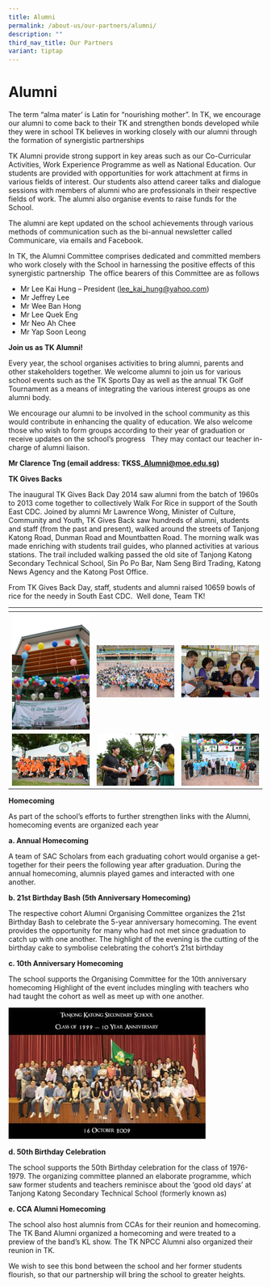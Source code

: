 ```yaml
---
title: Alumni
permalink: /about-us/our-partners/alumni/
description: ""
third_nav_title: Our Partners
variant: tiptap
---
```

# Alumni
The term “alma mater’ is Latin for “nourishing mother”. In TK, we encourage our alumni to come back to their TK and strengthen bonds developed while they were in school TK believes in working closely with our alumni through the formation of synergistic partnerships

TK Alumni provide strong support in key areas such as our Co-Curricular Activities, Work Experience Programme as well as National Education. Our students are provided with opportunities for work attachment at firms in various fields of interest. Our students also attend career talks and dialogue sessions with members of alumni who are professionals in their respective fields of work. The alumni also organise events to raise funds for the School.

The alumni are kept updated on the school achievements through various methods of communication such as the bi-annual newsletter called Communicare, via emails and Facebook.

In TK, the Alumni Committee comprises dedicated and committed members who work closely with the School in harnessing the positive effects of this synergistic partnership &nbsp;The office bearers of this Committee are as follows

*   Mr Lee Kai Hung – President ([lee\_kai\_hung@yahoo.com](mailto:lee_kai_hung@yahoo.com))
*   Mr Jeffrey Lee
*   Mr Wee Ban Hong
*   Mr Lee Quek Eng
*   Mr Neo Ah Chee
*   Mr Yap Soon Leong

**Join&nbsp;us as&nbsp;TK&nbsp;Alumni!**

Every year, the school organises activities to bring alumni, parents and other stakeholders together. We welcome alumni to join us for various school events such as the TK Sports Day as well as the annual TK Golf Tournament as a means of integrating the various interest groups as one alumni body.

We encourage our alumni to be involved in the school community as this would contribute in enhancing the quality of education. We also welcome those who wish to form groups according to their year of graduation or receive updates on the school’s progress&nbsp; &nbsp;They may contact our teacher in-charge of alumni liaison.

**Mr Clarence Tng (email address: TKSS\_Alumni@moe.edu.sg)**

**TK Gives Backs**

The inaugural TK Gives Back Day 2014 saw alumni from the batch of 1960s to 2013 come together to collectively Walk For Rice in support of the South East CDC.&nbsp;Joined by alumni Mr Lawrence Wong, Minister of Culture, Community and Youth, TK Gives Back saw hundreds of alumni, students and staff (from the past and present), walked around the streets of Tanjong Katong Road, Dunman Road and Mountbatten Road. The morning walk was made enriching with students trail guides, who planned activities at various stations. The trail included walking passed the old site of Tanjong Katong Secondary Technical School, Sin Po Po Bar, Nam Seng Bird Trading, Katong News Agency and the Katong Post Office.

From TK Gives Back Day, staff, students and alumni raised 10659 bowls of rice for the needy in South East CDC.&nbsp; Well done, Team TK!

<table>
<thead>
  <tr>
    <th></th>
    <th></th>
    <th></th>
  </tr>
</thead>
<tbody>
  <tr>
    <td><a href="/images/About%20us/1-7.jpg" target="_blank"> <img src="/images/About%20us/1-7.jpg" style="width:100%"></a></td>
    <td><a href="/images/About%20us/2-5.jpg" target="_blank"> <img src="/images/About%20us/2-5.jpg" style="width:100%"></a></td>
    <td><a href="/images/About%20us/3-3.jpg" target="_blank"> <img src="/images/About%20us/3-3.jpg" style="width:100%"></a></td>
  </tr>
  <tr>
    <td><a href="/images/About%20us/4-1.jpg" target="_blank"> <img src="/images/About%20us/4-1.jpg" style="width:100%"></a></td>
    <td><a href="/images/About%20us/5-1.jpg" target="_blank"> <img src="/images/About%20us/5-1.jpg" style="width:100%"></a></td>
    <td><a href="/images/About%20us/6-1.jpg" target="_blank"> <img src="/images/About%20us/6-1.jpg" style="width:100%"></a></td>
  </tr>
</tbody>
</table>

**Homecoming**

As part of the school’s efforts to further strengthen links with the Alumni, homecoming events are organized each year

**a. Annual Homecoming**

A team of SAC Scholars from each graduating cohort would organise a get-together for their peers the following year after graduation. During the annual homecoming, alumnis played games and interacted with one another.

**b. 21st Birthday Bash (5th Anniversary Homecoming)**

The respective cohort Alumni Organising Committee organizes the 21st Birthday Bash to celebrate the 5-year anniversary homecoming. The event provides the opportunity for many who had not met since graduation to catch up with one another. The highlight of the evening is the cutting of the birthday cake to symbolise celebrating the cohort’s 21st birthday

**c. 10th Anniversary Homecoming**

The school supports the Organising Committee for the 10th anniversary homecoming Highlight of the event includes mingling with teachers who had taught the cohort as well as meet up with one another.

![](/images/About%20us/7-1.jpg)

**d. 50th Birthday Celebration**

The school supports the 50th Birthday celebration for the class of 1976-1979. The organizing committee planned an elaborate programme, which saw former students and teachers reminisce about the ‘good old days’ at Tanjong Katong Secondary Technical School (formerly known as)

**e. CCA Alumni Homecoming**

The school also host alumnis from CCAs for their reunion and homecoming. The TK Band Alumni organized a homecoming and were treated to a preview of the band’s KL show. The TK NPCC Alumni also organized their reunion in TK.

We wish to see this bond between the school and her former students flourish, so that our partnership will bring the school to greater heights.